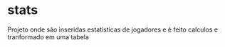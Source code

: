 # stats
 Projeto onde são inseridas estatisticas de jogadores e é feito calculos e tranformado em uma tabela
